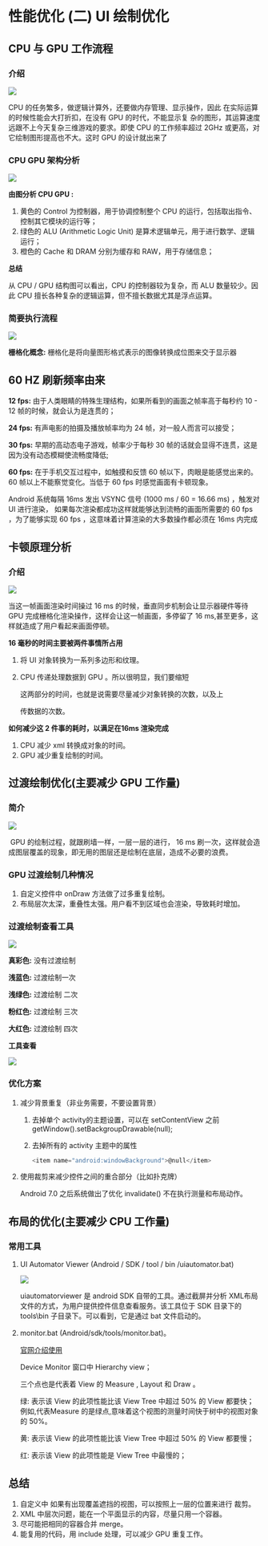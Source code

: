 # 性能优化 \(二\) UI 绘制优化

## CPU 与 GPU 工作流程

### 介绍

![](https://ws3.sinaimg.cn/large/005BYqpgly1g2g1283vz9j30qo0k0mx3.jpg)

CPU 的任务繁多，做逻辑计算外，还要做内存管理、显示操作，因此 在实际运算的时候性能会大打折扣，在没有 GPU 的时代，不能显示复 杂的图形，其运算速度远跟不上今天复杂三维游戏的要求。即使 CPU 的工作频率超过 2GHz 或更高，对它绘制图形提高也不大。这时 GPU 的设计就出来了

### CPU GPU 架构分析

![](http://xingyaohuang.com/content/images/2017/09/cpu_gpu_arch.png>)

**由图分析 CPU GPU :**

1. 黄色的 Control 为控制器，用于协调控制整个 CPU 的运行，包括取出指令、控制其它模块的运行等；
2. 绿色的 ALU \(Arithmetic Logic Unit\) 是算术逻辑单元，用于进行数学、逻辑运行；
3. 橙色的 Cache 和 DRAM 分别为缓存和 RAW，用于存储信息；

**总结**

从 CPU / GPU 结构图可以看出，CPU 的控制器较为复杂，而 ALU 数量较少。因此 CPU 擅长各种复杂的逻辑运算，但不擅长数据尤其是浮点运算。

### 简要执行流程

![](https://ws3.sinaimg.cn/large/005BYqpgly1g2g2gzce6ij30rv0mp41m.jpg)

**栅格化概念:** 栅格化是将向量图形格式表示的图像转换成位图来交于显示器

## 60 HZ 刷新频率由来

**12 fps:** 由于人类眼睛的特殊生理结构，如果所看到的画面之帧率高于每秒约 10 - 12 帧的时候，就会认为是连贯的；

**24 fps:** 有声电影的拍摄及播放帧率均为 24 帧，对一般人而言可以接受；

**30 fps:**  早期的高动态电子游戏，帧率少于每秒 30 帧的话就会显得不连贯，这是因为没有动态模糊使流畅度降低;

**60 fps:**  在于手机交互过程中，如触摸和反馈 60 帧以下，肉眼是能感觉出来的。60 帧以上不能察觉变化。当低于 60 fps 时感觉画面有卡顿现象。

Android 系统每隔 16ms 发出 VSYNC 信号 \(1000 ms / 60 = 16.66 ms\) ，触发对 UI 进行渲染， 如果每次渲染都成功这样就能够达到流畅的画面所需要的 60 fps ，为了能够实现 60 fps ，这意味着计算渲染的大多数操作都必须在 16ms 内完成

## 卡顿原理分析

### 介绍

![](http://blog4jimmy.com/wp-content/uploads/2018/08/vsync_7.png)

当这一帧画面渲染时间操过 16 ms 的时候，垂直同步机制会让显示器硬件等待 GPU 完成栅格化渲染操作，这样会让这一帧画面，多停留了 16 ms,甚至更多，这样就造成了用户看起来画面停顿。

**16 毫秒的时间主要被两件事情所占用**

1. 将 UI 对象转换为一系列多边形和纹理。
2. CPU 传递处理数据到 GPU 。所以很明显，我们要缩短

   这两部分的时间，也就是说需要尽量减少对象转换的次数，以及上

   传数据的次数。

**如何减少这 2 件事的耗时，以满足在16ms 渲染完成**

1. CPU 减少 xml 转换成对象的时间。
2. GPU 减少重复绘制的时间。

## 过渡绘制优化\(主要减少 GPU 工作量\)

### 简介

![](https://upload-images.jianshu.io/upload_images/1492901-49f8e1166542c79f.png?imageMogr2/auto-orient/strip%7CimageView2/2/w/450/format/webp)

​ GPU 的绘制过程，就跟刷墙一样，一层一层的进行， 16 ms 刷一次，这样就会造成图层覆盖的现象，即无用的图层还是绘制在底层，造成不必要的浪费。

### GPU 过渡绘制几种情况

1. 自定义控件中 onDraw 方法做了过多重复绘制。
2. 布局层次太深，重叠性太强。用户看不到区域也会渲染，导致耗时增加。

### 过渡绘制查看工具

![](https://jaeger.itscoder.com/img/postimg/cp_overdraw.png)

**真彩色:**  没有过渡绘制

**浅蓝色:** 过渡绘制一次

**浅绿色:** 过渡绘制 二次

**粉红色:**  过渡绘制 三次

**大红色:**  过渡绘制 四次

**工具查看**

![](https://jaeger.itscoder.com/img/postimg/cp_debug_overdraw.png)

### 优化方案

1. 减少背景重复（非业务需要，不要设置背景）
   1. 去掉单个 activity的主题设置，可以在 setContentView 之前 getWindow\(\).setBackgroupDrawable\(null\);
   2. 去掉所有的 activity 主题中的属性

      ```dart
      <item name="android:windowBackground">@null</item>
      ```
2. 使用裁剪来减少控件之间的重合部分（比如扑克牌）

   Android 7.0 之后系统做出了优化 invalidate\(\) 不在执行测量和布局动作。

## 布局的优化\(主要减少 CPU 工作量\)

### 常用工具

1. UI Automator Viewer \(Android / SDK / tool / bin /uiautomator.bat\)

   ![](https://ws3.sinaimg.cn/large/005BYqpgly1g2g5gizhqdg30ob0nue81.jpg)

   uiautomatorviewer 是 android SDK 自带的工具。通过截屏并分析 XML布局文件的方式，为用户提供控件信息查看服务。该工具位于 SDK 目录下的 tools\bin 子目录下。可以看到，它是通过 bat 文件启动的。

2. monitor.bat \(Android/sdk/tools/monitor.bat\)。

   [官网介绍使用](https://developer.android.com/studio/profile/hierarchy-viewer.html?tdsourcetag=s_pcqq_aiomsg>)

   Device Monitor 窗口中 Hierarchy view；

   三个点也是代表着 View 的 Measure , Layout 和 Draw 。

   绿: 表示该 View 的此项性能比该 View Tree 中超过 50% 的 View 都要快；例如,代表Measure 的是绿点,意味着这个视图的测量时间快于树中的视图对象的 50%。

   黄: 表示该 View 的此项性能比该 View Tree 中超过 50% 的 View 都要慢；

   红: 表示该 View 的此项性能是 View Tree 中最慢的；

## 总结

1. 自定义中 如果有出现覆盖遮挡的视图，可以按照上一层的位置来进行 裁剪。
2. XML 中层次问题，能在一个平面显示的内容，尽量只用一个容器。
3. 尽可能把相同的容器合并 merge。
4. 能复用的代码，用 include 处理，可以减少 GPU 重复工作。

